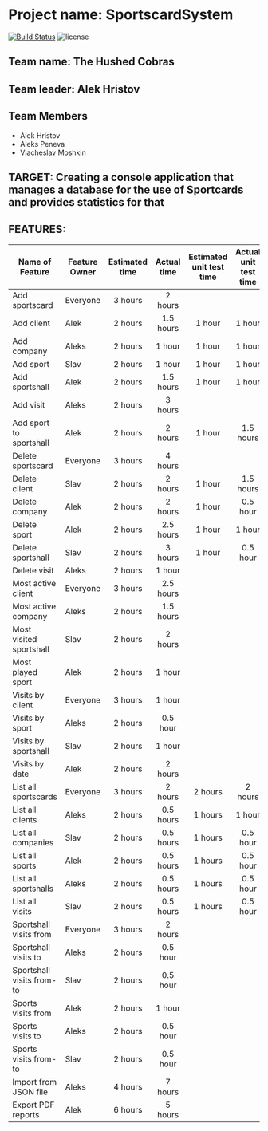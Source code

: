# Project name: SportscardSystem

[![Build Status](https://travis-ci.org/the-hushed-cobras/SportscardSystem-Project.svg?branch=master)](https://travis-ci.org/the-hushed-cobras/SportscardSystem-Project)
![license](https://img.shields.io/github/license/the-hushed-cobras/SportscardSystem-Project.svg)

## Team name: The Hushed Cobras

## Team leader: Alek Hristov

## Team Members

* Alek Hristov
* Aleks Peneva  
* Viacheslav Moshkin

## TARGET: Creating a console application that manages a database for the use of Sportcards and provides statistics for that

## FEATURES: 

| Name of Feature               | Feature Owner | Estimated time | Actual time | Estimated unit test time | Actual unit test time |
| ----------------------------- | ------------- | :------------: | :---------: | :----------------------: | :-------------------: |
| Add sportscard                | Everyone      | 3 hours        | 2 hours     |                          |                       |
| Add client                    | Alek          | 2 hours        | 1.5 hours   | 1 hour                   | 1 hour                |
| Add company                   | Aleks         | 2 hours        | 1 hour      | 1 hour                   | 1 hour                |
| Add sport                     | Slav          | 2 hours        | 1 hour      | 1 hour                   | 1 hour                |
| Add sportshall                | Alek          | 2 hours        | 1.5 hours   | 1 hour                   | 1 hour                |
| Add visit                     | Aleks         | 2 hours        | 3 hours     |                          |                       |
| Add sport to sportshall       | Alek          | 2 hours        | 2 hours     | 1 hour                   | 1.5 hours             |
| Delete sportscard             | Everyone      | 3 hours        | 4 hours     |                          |                       |
| Delete client                 | Slav          | 2 hours        | 2 hours     | 1 hour                   | 1.5 hours             |
| Delete company                | Alek          | 2 hours        | 2 hours     | 1 hour                   | 0.5 hour              |
| Delete sport                  | Alek          | 2 hours        | 2.5 hours   | 1 hour                   | 1 hour                |
| Delete sportshall             | Slav          | 2 hours        | 3 hours     | 1 hour                   | 0.5 hour              |
| Delete visit                  | Aleks         | 2 hours        | 1 hour      |                          |                       |
| Most active client            | Everyone      | 3 hours        | 2.5 hours   |                          |                       |
| Most active company           | Aleks         | 2 hours        | 1.5 hours   |                          |                       |
| Most visited sportshall       | Slav          | 2 hours        | 2 hours     |                          |                       |
| Most played sport             | Alek          | 2 hours        | 1 hour      |                          |                       |
| Visits by client              | Everyone      | 3 hours        | 1 hour      |                          |                       |
| Visits by sport               | Aleks         | 2 hours        | 0.5 hour    |                          |                       |
| Visits by sportshall          | Slav          | 2 hours        | 1 hour      |                          |                       |
| Visits by date                | Alek          | 2 hours        | 2 hours     |                          |                       |
| List all sportscards          | Everyone      | 3 hours        | 2 hours     | 2 hours                  | 2 hours               |
| List all clients              | Aleks         | 2 hours        | 0.5 hours   | 1 hours                  | 1 hour                |
| List all companies            | Slav          | 2 hours        | 0.5 hours   | 1 hours                  | 0.5 hour              |
| List all sports               | Alek          | 2 hours        | 0.5 hours   | 1 hours                  | 0.5 hour              |
| List all sportshalls          | Aleks         | 2 hours        | 0.5 hours   | 1 hours                  | 0.5 hour              |
| List all visits               | Slav          | 2 hours        | 0.5 hours   | 1 hours                  | 0.5 hour              |
| Sportshall visits from        | Everyone      | 3 hours        | 2 hours     |                          |                       |
| Sportshall visits to          | Aleks         | 2 hours        | 0.5 hour    |                          |                       |
| Sportshall visits from-to     | Slav          | 2 hours        | 0.5 hour    |                          |                       |
| Sports visits from            | Alek          | 2 hours        | 1 hour      |                          |                       |
| Sports visits to              | Aleks         | 2 hours        | 0.5 hour    |                          |                       |
| Sports visits from-to         | Slav          | 2 hours        | 0.5 hour    |                          |                       |
| Import from JSON file         | Aleks         | 4 hours        | 7 hours     |                          |                       |
| Export PDF reports            | Alek          | 6 hours        | 5 hours     |                          |                       |
